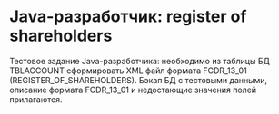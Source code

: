 # Java-разработчик: register of shareholders
Тестовое задание Java-разработчика: необходимо из таблицы БД TBLACCOUNT сформировать XML файл формата FCDR_13_01 (REGISTER_OF_SHAREHOLDERS). Бэкап БД с тестовыми данными, описание формата FCDR_13_01 и недостающие значения полей прилагаются.
